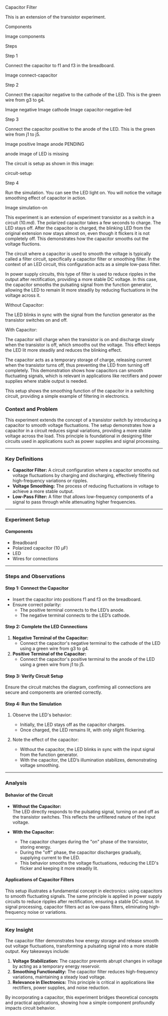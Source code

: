 Capacitor Filter

This is an extension of the transistor experiment.

Components

Image components

Steps

Step 1

Connect the capacitor to f1 and f3 in the breadboard.

Image connect-capacitor

Step 2

Connect the capacitor negative to the cathode of the LED. This is the green wire from g3 to g4.

Image negative
Image cathode
Image capacitor-negative-led

Step 3

Connect the capacitor positive to the anode of the LED. This is the green wire from j1 to j5.

Image positive
Image anode
PENDING

anode image of LED is missing

The circuit is setup as shown in this image:

circuit-setup

Step 4

Run the simulation. You can see the LED light on. You will notice the voltage smoothing effect of capacitor in action.

Image simulation-on

This experiment is an extension of experiment transistor as a switch in a circuit (10.md). The polarized capacitor takes a few seconds to charge. The LED stays off. After the capacitor is charged, the blinking LED from the original extension now stays almost on,  even though it flickers it is not completely off. This demonstrates how the capacitor smooths out the voltage fluctions.

The circuit where a capacitor is used to smooth the voltage is typically called a filter circuit, specifically a capacitor filter or smoothing filter. In the context of an LED circuit, this configuration acts as a simple low-pass filter.

In power supply circuits, this type of filter is used to reduce ripples in the output after rectification, providing a more stable DC voltage. In this case, the capacitor smooths the pulsating signal from the function generator, allowing the LED to remain lit more steadily by reducing fluctuations in the voltage across it.

Without Capacitor:

The LED blinks in sync with the signal from the function generator as the transistor switches on and off.

With Capacitor:

The capacitor will charge when the transistor is on and discharge slowly when the transistor is off, which smooths out the voltage. This effect keeps the LED lit more steadily and reduces the blinking effect.

The capacitor acts as a temporary storage of charge, releasing current when the transistor turns off, thus preventing the LED from turning off completely. This demonstration shows how capacitors can smooth fluctuating signals, which is relevant in applications like rectifiers and power supplies where stable output is needed.

This setup shows the smoothing function of the capacitor in a switching circuit, providing a simple example of filtering in electronics.

### Context and Problem  

This experiment extends the concept of a transistor switch by introducing a capacitor to smooth voltage fluctuations. The setup demonstrates how a capacitor in a circuit reduces signal variations, providing a more stable voltage across the load. This principle is foundational in designing filter circuits used in applications such as power supplies and signal processing.

---

### Key Definitions  

- **Capacitor Filter:** A circuit configuration where a capacitor smooths out voltage fluctuations by charging and discharging, effectively filtering high-frequency variations or ripples.  
- **Voltage Smoothing:** The process of reducing fluctuations in voltage to achieve a more stable output.  
- **Low-Pass Filter:** A filter that allows low-frequency components of a signal to pass through while attenuating higher frequencies.  

---

### Experiment Setup  

#### Components  
- Breadboard  
- Polarized capacitor (10 µF)  
- LED  
- Wires for connections  

---

### Steps and Observations  

#### **Step 1: Connect the Capacitor**  
- Insert the capacitor into positions f1 and f3 on the breadboard.  
- Ensure correct polarity:  
  - The positive terminal connects to the LED’s anode.  
  - The negative terminal connects to the LED’s cathode.  

#### **Step 2: Complete the LED Connections**  
1. **Negative Terminal of the Capacitor:**  
   - Connect the capacitor's negative terminal to the cathode of the LED using a green wire from g3 to g4.  
2. **Positive Terminal of the Capacitor:**  
   - Connect the capacitor's positive terminal to the anode of the LED using a green wire from j1 to j5.  

#### **Step 3: Verify Circuit Setup**  
Ensure the circuit matches the diagram, confirming all connections are secure and components are oriented correctly.

#### **Step 4: Run the Simulation**  
1. Observe the LED's behavior:  
   - Initially, the LED stays off as the capacitor charges.  
   - Once charged, the LED remains lit, with only slight flickering.  

2. Note the effect of the capacitor:  
   - Without the capacitor, the LED blinks in sync with the input signal from the function generator.  
   - With the capacitor, the LED’s illumination stabilizes, demonstrating voltage smoothing.

---

### Analysis  

#### Behavior of the Circuit  

- **Without the Capacitor:**  
  The LED directly responds to the pulsating signal, turning on and off as the transistor switches. This reflects the unfiltered nature of the input voltage.

- **With the Capacitor:**  
  - The capacitor charges during the "on" phase of the transistor, storing energy.  
  - During the "off" phase, the capacitor discharges gradually, supplying current to the LED.  
  - This behavior smooths the voltage fluctuations, reducing the LED's flicker and keeping it more steadily lit.

#### Applications of Capacitor Filters  
This setup illustrates a fundamental concept in electronics: using capacitors to smooth fluctuating signals. The same principle is applied in power supply circuits to reduce ripples after rectification, ensuring a stable DC output. In signal processing, capacitor filters act as low-pass filters, eliminating high-frequency noise or variations.

---

### Key Insight  

The capacitor filter demonstrates how energy storage and release smooth out voltage fluctuations, transforming a pulsating signal into a more stable output. Key takeaways include:  
1. **Voltage Stabilization:** The capacitor prevents abrupt changes in voltage by acting as a temporary energy reservoir.  
2. **Smoothing Functionality:** The capacitor filter reduces high-frequency variations, maintaining a steady load voltage.  
3. **Relevance in Electronics:** This principle is critical in applications like rectifiers, power supplies, and noise reduction.

By incorporating a capacitor, this experiment bridges theoretical concepts and practical applications, showing how a simple component profoundly impacts circuit behavior.
